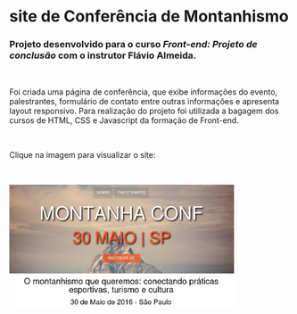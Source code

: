 # site de Conferência de Montanhismo

### Projeto desenvolvido para o curso *Front-end: Projeto de conclusão* com o instrutor Flávio Almeida.


&nbsp;

Foi criada uma página de conferência, que exibe informações do evento, palestrantes, formulário de contato entre outras informações e apresenta layout responsivo.
Para realização do projeto foi utilizada a bagagem dos cursos de HTML, CSS e Javascript da formação de Front-end.


&nbsp;

Clique na imagem para visualizar o site:


&nbsp;

[<img src="img/montanhaconf.jpg" alt="Início da página do site de Conferência de Montanhismo" width=80% />](https://montanhaconf.claudinha.repl.co/)

